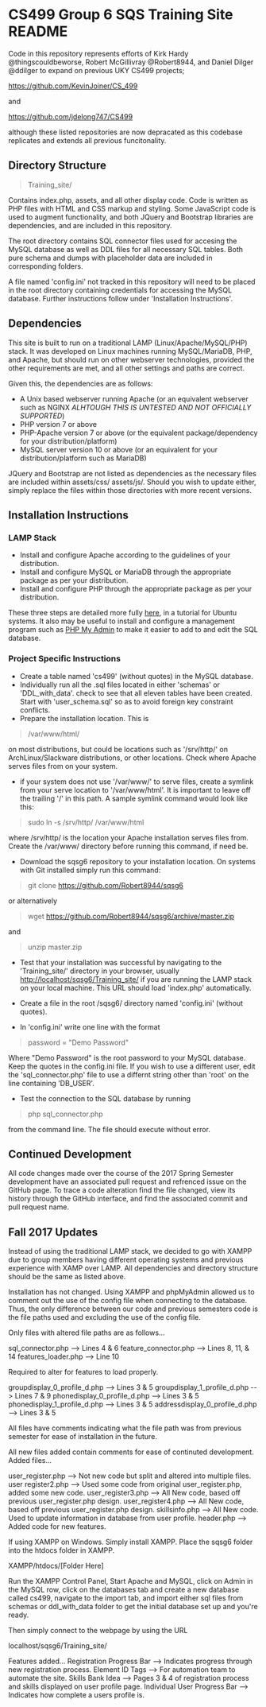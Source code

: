 # CS499 Group 6 SQS Training Site README

Code in this repository represents efforts of Kirk Hardy @thingscouldbeworse, Robert McGillivray @Robert8944, and Daniel Dilger @ddilger to expand on previous UKY CS499 projects;

https://github.com/KevinJoiner/CS_499

and

https://github.com/jdelong747/CS499

although these listed repositories are now depracated as this codebase replicates and extends all previous funcitonality.

## Directory Structure

>Training_site/

Contains index.php, assets, and all other display code. Code is written as PHP files with HTML and CSS markup and styling. Some JavaScript code is used to augment functionality, and both JQuery and Bootstrap libraries are dependencies, and are included in this repository.

The root directory contains SQL connector files used for accesing the MySQL database as well as DDL files for all necessary SQL tables. Both pure schema and dumps with placeholder data are included in corresponding folders.

A file named 'config.ini' not tracked in this repository will need to be placed in the root directory containing credentials for accessing the MySQL database. Further instructions follow under 'Installation Instructions'.

## Dependencies

This site is built to run on a traditional LAMP (Linux/Apache/MySQL/PHP) stack. It was developed on Linux machines running MySQL/MariaDB, PHP, and Apache, but should run on other webserver technologies, provided the other requirements are met, and all other settings and paths are correct.

Given this, the dependencies are as follows:

- A Unix based webserver running Apache (or an equivalent webserver such as NGINX *ALHTOUGH THIS IS UNTESTED AND NOT OFFICIALLY SUPPORTED*)
- PHP version 7 or above
- PHP-Apache version 7 or above (or the equivalent package/dependency for your distribution/platform)
- MySQL server version 10 or above (or an equivalent for your distribution/platform such as MariaDB)

JQuery and Bootstrap are not listed as dependencies as the necessary files are included within assets/css/ assets/js/. Should you wish to update either, simply replace the files within those directories with more recent versions.

## Installation Instructions

### LAMP Stack

- Install and configure Apache according to the guidelines of your distribution.
- Install and configure MySQL or MariaDB through the appropriate package as per your distribution.
- Install and configure PHP through the appropriate package as per your distribution.

These three steps are detailed more fully [here](https://www.digitalocean.com/community/tutorials/how-to-install-linux-apache-mysql-php-lamp-stack-on-ubuntu-16-04), in a tutorial for Ubuntu systems. It also may be useful to install and configure a management program such as [PHP My Admin](https://www.digitalocean.com/community/tutorials/how-to-install-and-secure-phpmyadmin-on-ubuntu-16-04) to make it easier to add to and edit the SQL database.

### Project Specific Instructions

- Create a table named 'cs499' (without quotes) in the MySQL database.
- Individually run all the .sql files located in either 'schemas' or 'DDL_with_data'. check to see that all eleven tables have been created. Start with 'user_schema.sql' so as to avoid foreign key constraint conflicts.
- Prepare the installation location. This is

>/var/www/html/

on most distributions, but could be locations such as '/srv/http/' on ArchLinux/Slackware distributions, or other locations. Check where Apache serves files from on your system.

- if your system does not use '/var/www/' to serve files, create a symlink from your serve location to '/var/www/html'. It is important to leave off the trailing '/' in this path. A sample symlink command would look like this:

> sudo ln -s /srv/http/ /var/www/html

where /srv/http/ is the location your Apache installation serves files from. Create the /var/www/ directory before running this command, if need be.

- Download the sqsg6 repository to your installation location. On systems with Git installed simply run this command:

> git clone https://github.com/Robert8944/sqsg6

or alternatively

> wget https://github.com/Robert8944/sqsg6/archive/master.zip

and

> unzip master.zip

- Test that your installation was successful by navigating to the 'Training_site/' directory in your browser, usually [http://localhost/sqsg6/Training_site/](http://localhost/sqsg6/Training_site/) if you are running the LAMP stack on your local machine. This URL should load 'index.php' automatically.

- Create a file in the root /sqsg6/ directory named 'config.ini' (without quotes).

- In 'config.ini' write one line with the format

> password = "Demo Password"

Where "Demo Password" is the root password to your MySQL database. Keep the quotes in the config.ini file. If you wish to use a different user, edit the 'sql_connector.php' file to use a differnt string other than 'root' on the line containing 'DB_USER'.

- Test the connection to the SQL database by running

> php sql_connector.php

from the command line. The file should execute without error.


## Continued Development

All code changes made over the course of the 2017 Spring Semester development have an associated pull request and refrenced issue on the GitHub page. To trace a code alteration find the file changed, view its history through the GitHub interface, and find the associated commit and pull request name.


## Fall 2017 Updates

Instead of using the traditional LAMP stack, we decided to go with XAMPP due to group members having different operating systems and previous experience with XAMP over LAMP.
All dependencies and directory structure should be the same as listed above.

Installation has not changed. Using XAMPP and phpMyAdmin allowed us to comment out the use of the config file when connecting to the database.
Thus, the only difference between our code and previous semesters code is the file paths used and excluding the use of the config file.

Only files with altered file paths are as follows...

sql_connector.php				--> Lines 4 & 6
feature_connector.php			--> Lines 8, 11, & 14
features_loader.php				--> Line 10

Required to alter for features to load properly.

groupdisplay_0_profile_d.php	--> Lines 3 & 5
groupdisplay_1_profile_d.php	--> Lines 7 & 9
phonedisplay_0_profile_d.php	--> Lines 3 & 5
phonedisplay_1_profile_d.php	--> Lines 3 & 5
addressdisplay_0_profile_d.php	--> Lines 3 & 5

All files have comments indicating what the file path was from previous semester for ease of installation in the future.

All new files added contain comments for ease of continuted development.
Added files...

user_register.php	--> Not new code but split and altered into multiple files.
user register2.php	--> Used some code from original user_register.php, added some new code.
user_register3.php	--> All New code, based off previous user_register.php design.
user_register4.php	--> All New code, based off previous user_register.php design.
skillsinfo.php		--> All New code. Used to update information in database from user profile.
header.php			--> Added code for new features.

If using XAMPP on Windows. Simply install XAMPP. Place the sqsg6 folder into the htdocs folder in XAMPP.

XAMPP/htdocs/[Folder Here]

Run the XAMPP Control Panel, Start Apache and MySQL, click on Admin in the MySQL row, click on the databases tab and create a new database called cs499,
navigate to the import tab, and import either sql files from schemas or ddl_with_data folder to get the initial database set up and you're ready.

Then simply connect to the webpage by using the URL

localhost/sqsg6/Training_site/

Features added...
	Registration Progress Bar		--> Indicates progress through new registration process.
	Element ID Tags					--> For automation team to automate the site.
	Skills Bank Idea				--> Pages 3 & 4 of registration process and skills displayed on user profile page.
	Individual User Progress Bar	--> Indicates how complete a users profile is.